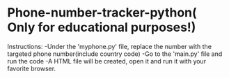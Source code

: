 # Phone-number-tracker-python( Only for educational purposes!)
Instructions:
 -Under the 'myphone.py' file, replace the number with the targeted phone number(include country code)
 -Go to the 'main.py' file and run the code
 -A HTML file will be created, open it and run it with your favorite browser.
